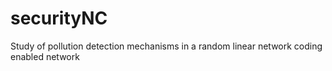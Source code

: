 securityNC
==========

Study of pollution detection mechanisms in a random linear network coding enabled network 
